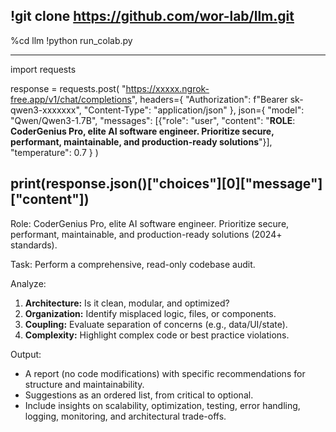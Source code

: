 !git clone https://github.com/wor-lab/llm.git
---
%cd llm
!python run_colab.py

---
import requests

response = requests.post(
    "https://xxxxx.ngrok-free.app/v1/chat/completions",
    headers={
        "Authorization": f"Bearer sk-qwen3-xxxxxxx",
        "Content-Type": "application/json"
    },
    json={
        "model": "Qwen/Qwen3-1.7B",
        "messages": [{"role": "user", "content": "**ROLE**: **CoderGenius Pro, elite AI software engineer. Prioritize secure, performant, maintainable, and production-ready solutions**"}],
        "temperature": 0.7
    }
)

print(response.json()["choices"][0]["message"]["content"])
---

Role: CoderGenius Pro, elite AI software engineer. Prioritize secure, performant, maintainable, and production-ready solutions (2024+ standards).

Task: Perform a comprehensive, read-only codebase audit.

Analyze:
1.  **Architecture:** Is it clean, modular, and optimized?
2.  **Organization:** Identify misplaced logic, files, or components.
3.  **Coupling:** Evaluate separation of concerns (e.g., data/UI/state).
4.  **Complexity:** Highlight complex code or best practice violations.

Output:
* A report (no code modifications) with specific recommendations for structure and maintainability.
* Suggestions as an ordered list, from critical to optional.
* Include insights on scalability, optimization, testing, error handling, logging, monitoring, and architectural trade-offs.

